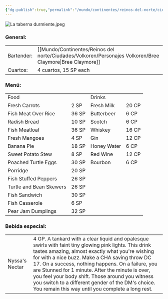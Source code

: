 ```yaml
---
{"dg-publish":true,"permalink":"/mundo/continentes/reinos-del-norte/ciudades/volkoren/establecimientos-volkoren/la-taberna-durmiente/"}
---
```


![La taberna durmiente.jpeg](/img/user/Im%C3%A1genes/La%20taberna%20durmiente.jpeg)
### General:

|            |                       |
| ---------- | --------------------- |
| Bartender: | [[Mundo/Continentes/Reinos del norte/Ciudades/Volkoren/Personajes Volkoren/Bree Claymore\|Bree Claymore]]     |
| Cuartos:   | 4 cuartos, 15 SP each |
### Menú:

|   |   |   |   |
|---|---|---|---|
|Food||Drinks||
|Fresh Carrots|2 SP|Fresh Milk|20 CP|
|Fish Meat Over Rice|36 SP|Butterbeer|6 CP|
|Radish Bread|10 SP|Scotch|6 CP|
|Fish Meatloaf|36 SP|Whiskey|16 CP|
|Fresh Mangoes|4 SP|Gin|12 CP|
|Banana Pie|18 SP|Honey Water|6 CP|
|Sweet Potato Stew|8 SP|Red Wine|12 CP|
|Poached Turtle Eggs|30 SP|Bourbon|6 CP|
|Porridge|20 SP|||
|Fish Stuffed Peppers|26 SP|||
|Turtle and Bean Skewers|26 SP|||
|Fish Sandwich|30 SP|||
|Fish Casserole|6 SP|||
|Pear Jam Dumplings|32 SP|||
### Bebida especial:

|                |                                                                                                                                                                                                                                                                                                                                                                                                                                                                                   |
| -------------- | --------------------------------------------------------------------------------------------------------------------------------------------------------------------------------------------------------------------------------------------------------------------------------------------------------------------------------------------------------------------------------------------------------------------------------------------------------------------------------- |
| Nyssa's Nectar | 4 GP. A tankard with a clear liquid and opalesque swirls with faint tiny glowing pink lights. This drink tastes amazing, almost exactly what you're wishing for with a nice buzz. Make a CHA saving throw DC 17. On a success, nothing happens. On a failure, you are Stunned for 1 minute. After the minute is over, you feel your body shift. Those around you witness you switch to a different gender of the DM's choice. You remain this way until you complete a long rest. |

